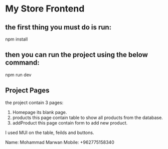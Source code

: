 # My Store Frontend

## the first thing you must do is run:
npm install

## then you can run the project using the below command:
npm run dev

## Project Pages
the project contain 3 pages:
1. Homepage its blank page.
2. products this page contain table to show all products from the database.
3. addProduct this page contain form to add new product.

I used MUI on the table, feilds and buttons.

Name: Mohammad Marwan
Mobile: +962775158340
